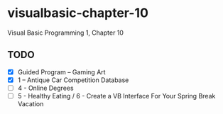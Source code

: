 # visualbasic-chapter-10
Visual Basic Programming 1, Chapter 10

## TODO
- [X] Guided Program – Gaming Art
- [X] 1 – Antique Car Competition Database
- [ ] 4 - Online Degrees
- [ ] 5 - Healthy Eating / 6 - Create a VB Interface For Your Spring Break Vacation